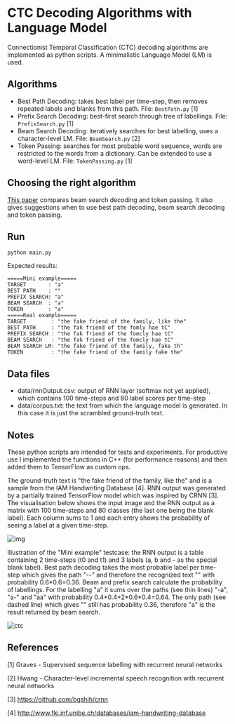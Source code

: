 # CTC Decoding Algorithms with Language Model

Connectionist Temporal Classification (CTC) decoding algorithms are implemented as python scripts. A minimalistic Language Model (LM) is used.

## Algorithms
- Best Path Decoding: takes best label per time-step, then removes repeated labels and blanks from this path. File: `BestPath.py` \[1]
- Prefix Search Decoding: best-first search through tree of labellings. File: `PrefixSearch.py` \[1]
- Beam Search Decoding: iteratively searches for best labelling, uses a character-level LM. File: `BeamSearch.py` \[2]
- Token Passing: searches for most probable word sequence, words are restricted to the words from a dictionary. Can be extended to use a word-level LM. File: `TokenPassing.py` \[1]

## Choosing the right algorithm
[This paper](./doc/comparison.pdf) compares beam search decoding and token passing.
It also gives suggestions when to use best path decoding, beam search decoding and token passing.

## Run
```python main.py```

Expected results:
```
=====Mini example=====                                   
TARGET       : "a"                                       
BEST PATH    : ""                                        
PREFIX SEARCH: "a"                                       
BEAM SEARCH  : "a"                                       
TOKEN        : "a"                                       
=====Real example=====                                   
TARGET        : "the fake friend of the family, like the"
BEST PATH     : "the fak friend of the fomly hae tC"     
PREFIX SEARCH : "the fak friend of the fomcly hae tC"    
BEAM SEARCH   : "the fak friend of the fomcly hae tC"
BEAM SEARCH LM: "the fake friend of the family, fake th"
TOKEN         : "the fake friend of the family fake the" 
```

## Data files
- data/rnnOutput.csv: output of RNN layer (softmax not yet applied), which contains 100 time-steps and 80 label scores per time-step
- data/corpus.txt: the text from which the language model is generated. In this case it is just the scrambled ground-truth text.

## Notes
These python scripts are intended for tests and experiments. 
For productive use I implemented the functions in C++ (for performance reasons) and then added them to TensorFlow as custom ops.

The ground-truth text is "the fake friend of the family, like the" and is a sample from the IAM Handwriting Database \[4]. 
RNN output was generated by a partially trained TensorFlow model which was inspired by CRNN \[3].
The visualisation below shows the input image and the RNN output as a matrix with 100 time-steps and 80 classes (the last one being the blank label). 
Each column sums to 1 and each entry shows the probability of seeing a label at a given time-step.

![img](./doc/vis.png)

Illustration of the "Mini example" testcase: the RNN output is a table containing 2 time-steps (t0 and t1) and 3 labels (a, b and - as the special blank label).
Best path decoding takes the most probable label per time-step which gives the path "--" and therefore the recognized text "" with probability 0.6\*0.6=0.36.
Beam and prefix search calculate the probability of labellings. For the labelling "a" it sums over the paths (see thin lines) "-a", "a-" and "aa" with probability 0.4\*0.4+2\*0.6\*0.4=0.64.
The only path (see dashed line) which gives "" still has probability 0.36, therefore "a" is the result returned by beam search.

![ctc](./doc/ctc.png)

## References

\[1] Graves - Supervised sequence labelling with recurrent neural networks

\[2] Hwang - Character-level incremental speech recognition with recurrent neural networks

\[3] https://github.com/bgshih/crnn

\[4] http://www.fki.inf.unibe.ch/databases/iam-handwriting-database

